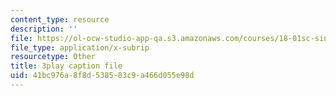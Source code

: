 ```yaml
---
content_type: resource
description: ''
file: https://ol-ocw-studio-app-qa.s3.amazonaws.com/courses/18-01sc-single-variable-calculus-fall-2010/41bc976a8f8d538583c9a466d055e98d_PNTnmH6jsRI.vtt
file_type: application/x-subrip
resourcetype: Other
title: 3play caption file
uid: 41bc976a-8f8d-5385-83c9-a466d055e98d
---
```

